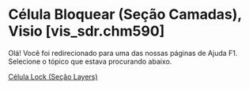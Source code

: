 
# Célula Bloquear (Seção Camadas), Visio [vis_sdr.chm590]

Olá! Você foi redirecionado para uma das nossas páginas de Ajuda F1. Selecione o tópico que estava procurando abaixo.

[Célula Lock (Seção Layers)](http://msdn.microsoft.com/library/47bb268f-acdd-7369-716c-bd51a32b8a49%28Office.15%29.aspx)
